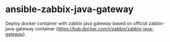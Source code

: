 # ansible-zabbix-java-gateway
Deploy docker container with zabbix java gateway based on official zabbix-java-gateway container (https://hub.docker.com/r/zabbix/zabbix-java-gateway).
